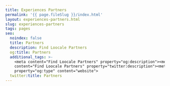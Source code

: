 ```yaml
---
title: Experiences Partners
permalink: '{{ page.fileSlug }}/index.html'
layout: experiences-partners.html
slug: experiences-partners
tags: pages
seo:
  noindex: false
  title: Partners
  description: Find Loocale Partners
  og:title: Partners
  additional_tags: >-
    <meta content="Find Loocale Partners" property="og:description"><meta
    content="Find Loocale Partners" property="twitter:description"><meta
    property="og:type" content="website">
  twitter:title: Partners
---
```



